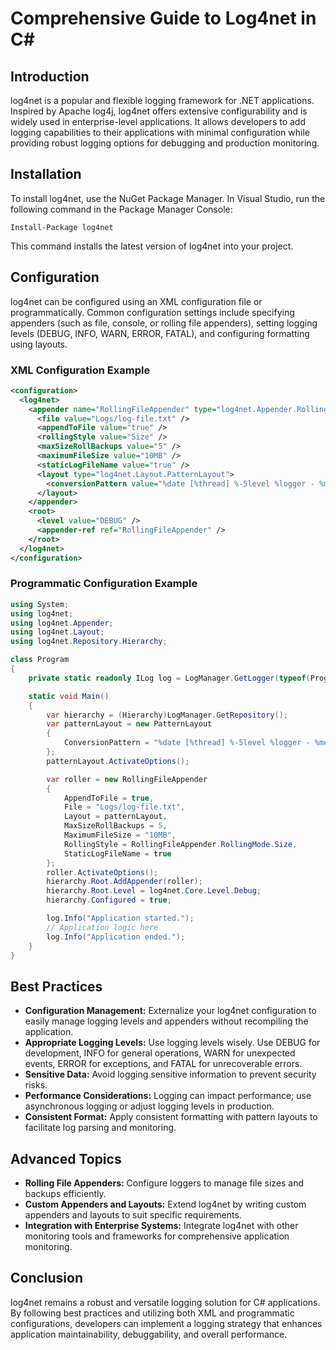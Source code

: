 <!-- 2025-03-31T03:01:44Z -->

# Comprehensive Guide to Log4net in C#

## Introduction
log4net is a popular and flexible logging framework for .NET applications. Inspired by Apache log4j, log4net offers extensive configurability and is widely used in enterprise-level applications. It allows developers to add logging capabilities to their applications with minimal configuration while providing robust logging options for debugging and production monitoring.

## Installation
To install log4net, use the NuGet Package Manager. In Visual Studio, run the following command in the Package Manager Console:
```
Install-Package log4net
```
This command installs the latest version of log4net into your project.

## Configuration
log4net can be configured using an XML configuration file or programmatically. Common configuration settings include specifying appenders (such as file, console, or rolling file appenders), setting logging levels (DEBUG, INFO, WARN, ERROR, FATAL), and configuring formatting using layouts.

### XML Configuration Example
```xml
<configuration>
  <log4net>
    <appender name="RollingFileAppender" type="log4net.Appender.RollingFileAppender">
      <file value="Logs/log-file.txt" />
      <appendToFile value="true" />
      <rollingStyle value="Size" />
      <maxSizeRollBackups value="5" />
      <maximumFileSize value="10MB" />
      <staticLogFileName value="true" />
      <layout type="log4net.Layout.PatternLayout">
        <conversionPattern value="%date [%thread] %-5level %logger - %message%newline" />
      </layout>
    </appender>
    <root>
      <level value="DEBUG" />
      <appender-ref ref="RollingFileAppender" />
    </root>
  </log4net>
</configuration>
```

### Programmatic Configuration Example
```csharp
using System;
using log4net;
using log4net.Appender;
using log4net.Layout;
using log4net.Repository.Hierarchy;

class Program
{
    private static readonly ILog log = LogManager.GetLogger(typeof(Program));

    static void Main()
    {
        var hierarchy = (Hierarchy)LogManager.GetRepository();
        var patternLayout = new PatternLayout
        {
            ConversionPattern = "%date [%thread] %-5level %logger - %message%newline"
        };
        patternLayout.ActivateOptions();

        var roller = new RollingFileAppender
        {
            AppendToFile = true,
            File = "Logs/log-file.txt",
            Layout = patternLayout,
            MaxSizeRollBackups = 5,
            MaximumFileSize = "10MB",
            RollingStyle = RollingFileAppender.RollingMode.Size,
            StaticLogFileName = true
        };
        roller.ActivateOptions();
        hierarchy.Root.AddAppender(roller);
        hierarchy.Root.Level = log4net.Core.Level.Debug;
        hierarchy.Configured = true;

        log.Info("Application started.");
        // Application logic here
        log.Info("Application ended.");
    }
}
```

## Best Practices
- **Configuration Management:** Externalize your log4net configuration to easily manage logging levels and appenders without recompiling the application.
- **Appropriate Logging Levels:** Use logging levels wisely. Use DEBUG for development, INFO for general operations, WARN for unexpected events, ERROR for exceptions, and FATAL for unrecoverable errors.
- **Sensitive Data:** Avoid logging sensitive information to prevent security risks.
- **Performance Considerations:** Logging can impact performance; use asynchronous logging or adjust logging levels in production.
- **Consistent Format:** Apply consistent formatting with pattern layouts to facilitate log parsing and monitoring.

## Advanced Topics
- **Rolling File Appenders:** Configure loggers to manage file sizes and backups efficiently.
- **Custom Appenders and Layouts:** Extend log4net by writing custom appenders and layouts to suit specific requirements.
- **Integration with Enterprise Systems:** Integrate log4net with other monitoring tools and frameworks for comprehensive application monitoring.

## Conclusion
log4net remains a robust and versatile logging solution for C# applications. By following best practices and utilizing both XML and programmatic configurations, developers can implement a logging strategy that enhances application maintainability, debuggability, and overall performance.
